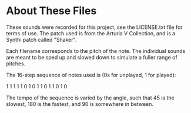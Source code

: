 # About These Files

These sounds were recorded for this project, see the LICENSE.txt file for terms of use. The patch used is from the
Arturia V Collection, and is a Synthi patch called "Shaker".

Each filename corresponds to the pitch of the note. The individual sounds are meant to be sped up and slowed down to
simulate a fuller range of pitches.

The 16-step sequence of notes used is (0s for unplayed, 1 for played):

1 1 1 1 1 0 1 0 1 1 0 1 1 0 1 0 

The tempo of the sequence is varied by the angle, such that 45 is the slowest,
180 is the fastest, and 90 is somewhere in between.